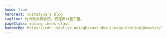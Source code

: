 ```yaml
---
home: true
heroText: xustudyxu's Blog
tagline: 付出就会有收获，积跬步以至千里。
pageClass: vdoing-index-class
bannerBg: https://cdn.jsdelivr.net/gh/xustudyxu/image-hosting1@master/20230218/BingWallpaper.webp
---
```


<ClientOnly>
  <WebInfo />
 <IndexBigImg />
</ClientOnly>



